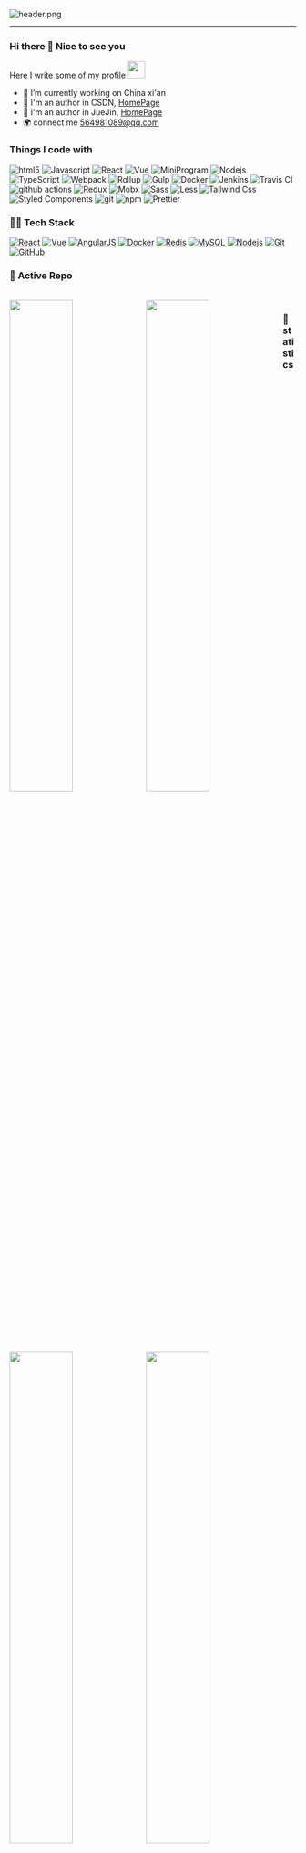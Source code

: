 ![header.png](https://ossbao.oss-cn-qingdao.aliyuncs.com/github/header.png)

<hr>
<p align="center">
  
  ### Hi there 👋 Nice to see you 

Here I write some of my profile <img src="https://emojis.slackmojis.com/emojis/images/1531849430/4246/blob-sunglasses.gif?1531849430" width="30"/>

- 🔭 I’m currently working on China xi'an
- 🌱 I'm an author in CSDN, [HomePage](https://blog.csdn.net/BohemianLife?type=blog)
- 🌈 I'm an author in JueJin, [HomePage](https://juejin.cn/user/3544481220008680)
- 🌍 connect me 564981089@qq.com

<h3>Things I code with</h3>
<p>
  <img alt="html5" src="https://img.shields.io/badge/-HTML5-E34F26?logo=html5&logoColor=white" />
  <img alt="Javascript" src="https://img.shields.io/badge/Javascript-F7DF1E?logo=Javascript&logoColor=222222" />
  <img alt="React" src="https://img.shields.io/badge/-React-45b8d8?logo=react&logoColor=white" />
  <img alt="Vue" src="https://img.shields.io/badge/vue.js-4fc08d?logo=vue.js&logoColor=white" />
  <img alt="MiniProgram" src="https://img.shields.io/badge/miniprogram-07C160?logo=Wechat&logoColor=white" />
  

  <img alt="Nodejs" src="https://img.shields.io/badge/-Nodejs-43853d?logo=Node.js&logoColor=white" />
  <img alt="TypeScript" src="https://img.shields.io/badge/-TypeScript-007ACC?logo=typescript&logoColor=white" />
  

  <img alt="Webpack" src="https://img.shields.io/badge/-Webpack-8DD6F9?logo=webpack&logoColor=white" />
  <img alt="Rollup" src="https://img.shields.io/badge/-Rollup-EC4A3F?logo=rollup.js&logoColor=white" />
  <img alt="Gulp" src="https://img.shields.io/badge/Gulp-CF4647?logo=gulp&logoColor=white" />
  <img alt="Docker" src="https://img.shields.io/badge/-Docker-46a2f1?logo=docker&logoColor=white" />
  <img alt="Jenkins" src="https://img.shields.io/badge/Jenkins-73C3D5?logo=Jenkins&logoColor=white" />
  <img alt="Travis CI" src="https://img.shields.io/badge/Travis%20CI-3EAAAF?logo=Travis%20CI&logoColor=white" />
  
  <img alt="github actions" src="https://img.shields.io/badge/-Github_Actions-2088FF?logo=github-actions&logoColor=white" />

  <img alt="Redux" src="https://img.shields.io/badge/Redux-764ABC?logo=redux&logoColor=white" />
  <img alt="Mobx" src="https://img.shields.io/badge/Mobx-FF9955?logo=Mobx&logoColor=white" />
  
  
  <img alt="Sass" src="https://img.shields.io/badge/-Sass-CC6699?logo=sass&logoColor=white" />
  <img alt="Less" src="https://img.shields.io/badge/Less-1D365D?logo=less&logoColor=white" />
  <img alt="Tailwind Css" src="https://img.shields.io/badge/Tailwind%20CSS-38B2AC?logo=Tailwind%20CSS&logoColor=white" />
  <img alt="Styled Components" src="https://img.shields.io/badge/-Styled_Components-db7092?logo=styled-components&logoColor=white" />
  
  <img alt="git" src="https://img.shields.io/badge/-Git-F05032?logo=git&logoColor=white" />
  <img alt="npm" src="https://img.shields.io/badge/-NPM-CB3837?logo=npm&logoColor=white" />
  
  <img alt="Prettier" src="https://img.shields.io/badge/-Prettier-F7B93E?logo=prettier&logoColor=white" />
  
  <img alt="" src="" />
</p>


### 🤝🏻 Tech Stack

[![React](https://img.shields.io/badge/-React-black?style=flat&logo=react&link=https://github.com/lazyperson)](https://github.com/lazyperson) 
[![Vue](https://img.shields.io/badge/-Vue-black?style=flat&logo=vue.js&link=https://github.com/lazyperson)](https://github.com/lazyperson)
[![AngularJS](https://img.shields.io/badge/-AngularJS-E23237?style=flat&logo=AngularJS&link=https://github.com/lazyperson)](https://github.com/lazyperson)
[![Docker](https://img.shields.io/badge/-Docker-black?style=flat&logo=docker&link=https://github.com/lazyperson)](https://github.com/lazyperson) 
[![Redis](https://img.shields.io/badge/-Redis-black?style=flat&logo=redis&link=https://github.com/lazyperson)](https://github.com/lazyperson)
[![MySQL](https://img.shields.io/badge/-MySQL-black?style=flat&logo=mysql&link=https://github.com/lazyperson)](https://github.com/lazyperson) 
[![Nodejs](https://img.shields.io/badge/-Nodejs-black?style=flat&logo=Node.js&link=https://github.com/lazyperson)](https://github.com/lazyperson) 
[![Git](https://img.shields.io/badge/-Git-black?style=flat&logo=git&link=https://github.com/lazyperson)](https://github.com/lazyperson) 
[![GitHub](https://img.shields.io/badge/-GitHub-181717?style=flat&logo=github&link=https://github.com/lazyperson)](https://github.com/lazyperson)


### 👀 Active Repo
<br />
<div>
<img align="left" width="47%" style="margin-bottom:10px" src="https://github-readme-stats.vercel.app/api/pin/?username=lazyperson&repo=cloud-react&theme=radical" />
<img align="left" width="47%" style="margin-bottom:10px" src="https://github-readme-stats.vercel.app/api/pin/?username=lazyperson&repo=react_native_redux_proj&theme=radical" />
<img align="left" width="47%" style="margin-bottom:10px" src="https://github-readme-stats.vercel.app/api/pin/?username=lazyperson&repo=fe-start-kit&theme=radical" />
<img align="left" width="47%" style="margin-bottom:10px" src="https://github-readme-stats.vercel.app/api/pin/?username=lazyperson&repo=Watch.JS&theme=radical" /> 
</div>

### 🙈 statistics
<p>
<img align="left" width="47%" src="https://github-readme-stats.vercel.app/api?username=lazyperson&&show_icons=true&theme=radical&line_height=27&v=5&count_private=true" alt="dumplingbao's GitHub Stats" />
<img align="right" width="47%" src="https://github-readme-stats.vercel.app/api/top-langs/?username=lazyperson&theme=radical&layout=compact&hide=glsl,python" />
</p>

![foot.png](https://ossbao.oss-cn-qingdao.aliyuncs.com/github/foot.png)



